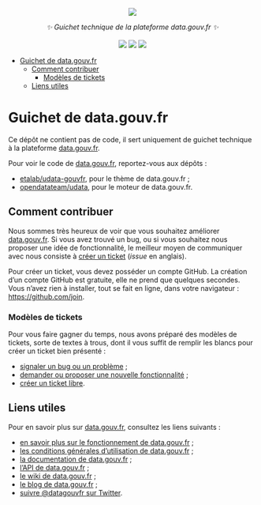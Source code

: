 <p align="center">
    <img src="https://user-images.githubusercontent.com/60264344/134811328-178377e1-dd7b-4397-80ed-2129bcf0abeb.png">  
</p>
<p align="center">
    <i>✨ Guichet technique de la plateforme data.gouv.fr ✨</i>
    <br>
    <br>
    <img src="https://img.shields.io/github/issues/etalab/data.gouv.fr">
    <img src="https://img.shields.io/github/issues-closed/etalab/data.gouv.fr">
    <img src="https://img.shields.io/github/contributors/etalab/data.gouv.fr">
</p>

- [Guichet de data.gouv.fr](#guichet-de-datagouvfr)
  - [Comment contribuer](#comment-contribuer)
    - [Modèles de tickets](#modèles-de-tickets)
  - [Liens utiles](#liens-utiles)

# Guichet de data.gouv.fr

Ce dépôt ne contient pas de code, il sert uniquement de guichet technique à la plateforme [data.gouv.fr](https://www.data.gouv.fr/fr/).

Pour voir le code de [data.gouv.fr](https://www.data.gouv.fr/fr/), reportez-vous aux dépôts&nbsp;:

* [etalab/udata-gouvfr](https://github.com/etalab/udata-gouvfr), pour le thème de data.gouv.fr&nbsp;;
* [opendatateam/udata](https://github.com/opendatateam/udata), pour le moteur de data.gouv.fr.

## Comment contribuer

Nous sommes très heureux de voir que vous souhaitez améliorer [data.gouv.fr](https://www.data.gouv.fr/fr/). Si vous avez trouvé un bug, ou si vous souhaitez nous proposer une idée de fonctionnalité, le meilleur moyen de communiquer avec nous consiste à [créer un ticket](https://github.com/etalab/data.gouv.fr/issues/new/choose) (_issue_ en anglais).

Pour créer un ticket, vous devez posséder un compte GitHub. La création d’un compte GitHub est gratuite, elle ne prend que quelques secondes. Vous n’avez rien à installer, tout se fait en ligne, dans votre navigateur : https://github.com/join.

### Modèles de tickets

Pour vous faire gagner du temps, nous avons préparé des modèles de tickets, sorte de textes à trous, dont il vous suffit de remplir les blancs pour créer un ticket bien présenté :

* [signaler un bug ou un problème](https://github.com/etalab/data.gouv.fr/issues/new?template=signaler-un-bug.md)&nbsp;;
* [demander ou proposer une nouvelle fonctionnalité](https://github.com/etalab/data.gouv.fr/issues/new?template=proposer-une-am-lioration.md)&nbsp;;
* [créer un ticket libre](https://github.com/etalab/data.gouv.fr/issues/new).

## Liens utiles

Pour en savoir plus sur [data.gouv.fr](https://www.data.gouv.fr/fr/), consultez les liens suivants&nbsp;:

* [en savoir plus sur le fonctionnement de data.gouv.fr](https://github.com/etalab/data.gouv.fr/wiki)&nbsp;;
* [les conditions générales d’utilisation de data.gouv.fr](https://github.com/etalab/data.gouv.fr/blob/master/CGU.md)&nbsp;;
* [la documentation de data.gouv.fr](https://doc.data.gouv.fr)&nbsp;;
* [l’API de data.gouv.fr](https://www.data.gouv.fr/fr/apidoc/)&nbsp;;
* [le wiki de data.gouv.fr](https://github.com/etalab/data.gouv.fr/wiki)&nbsp;;
* [le blog de data.gouv.fr](https://www.data.gouv.fr/fr/posts/)&nbsp;;
* [suivre @datagouvfr sur Twitter](https://twitter.com/datagouvfr).
